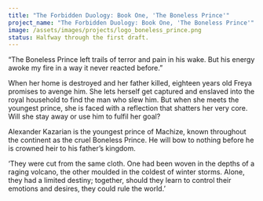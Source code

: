 ```yaml
---
title: "The Forbidden Duology: Book One, 'The Boneless Prince'"
project_name: "The Forbidden Duology: Book One, 'The Boneless Prince'"
image: /assets/images/projects/logo_boneless_prince.png
status: Halfway through the first draft. 
---
```

“The Boneless Prince left trails of terror and pain in his wake. But his energy awoke my fire in a way it never reacted before.”

When her home is destroyed and her father killed, eighteen years old Freya promises to avenge him. She lets herself get captured and enslaved into the royal household to find the man who slew him. But when she meets the youngest prince, she is faced with a reflection that shatters her very core. Will she stay away or use him to fulfil her goal?  

Alexander Kazarian is the youngest prince of Machize, known throughout the continent as the cruel Boneless Prince. He will bow to nothing before he is crowned heir to his father’s kingdom.

‘They were cut from the same cloth. One had been woven in the depths of a raging volcano, the other moulded in the coldest of winter storms. Alone, they had a limited destiny; together, should they learn to control their emotions and desires, they could rule the world.’
